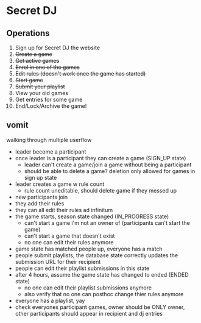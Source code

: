 # Secret DJ

## Operations

1. Sign up for Secret DJ the website
2. ~~Create a game~~
3. ~~Get active games~~
4. ~~Enrol in one of the games~~
5. ~~Edit rules (doesn't work once the game has started)~~
6. ~~Start game~~
7. ~~Submit your playlist~~
8. View your old games
9. Get entries for some game
10. End/Lock/Archive the game!

## vomit

walking through multiple userflow

- leader become a participant
- once leader is a participant they can create a game (SIGN_UP state)
  - leader can't create a game/join a game without being a participant
  - should be able to delete a game? deletion only allowed for games in sign up state
- leader creates a game w rule count
  - rule count uneditable, should delete game if they messed up
- new participants join
- they add their rules
- they can all edit their rules ad infinitum
- the game starts, season state changed (IN_PROGRESS state)
  - can't start a game i'm not an owner of (participants can't start the game)
  - can't start a game that doesn't exist
  - no one can edit their rules anymore
- game state has matched people up, everyone has a match
- people submit playlists, the database state correctly updates the submission URL for their recipient
- people can edit their playlist submissions in this state
- after 4 hours, assume the game state has changed to ended (ENDED state)
  - no one can edit their playlist submissions anymore
  - also verify that no one can posthoc change thier rules anymore
- everyone has a playlist, yay
- check everyones participant games, owner should be ONLY owner, other participants should appear in recipient and dj entries
